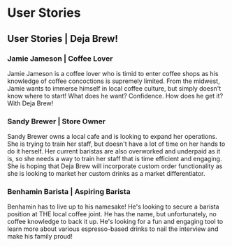 # User Stories

## User Stories | Deja Brew!

### Jamie Jameson | Coffee Lover
Jamie Jameson is a coffee lover who is timid to enter coffee shops as his knowledge of coffee concoctions is supremely limited. From the midwest, Jamie wants to immerse himself in local coffee culture, but simply doesn't know where to start! What does he want? Confidence. How does he get it? With Deja Brew! 

### Sandy Brewer | Store Owner
Sandy Brewer owns a local cafe and is looking to expand her operations. She is trying to train her staff, but doesn't have a lot of time on her hands to do it herself. Her current baristas are also overworked and underpaid as it is, so she needs a way to train her staff that is time efficient and engaging. She is hoping that Deja Brew will incorporate custom order functionality as she is looking to market her custom drinks as a market differentiator. 

### Benhamin Barista | Aspiring Barista
Benhamin has to live up to his namesake! He's looking to secure a barista position at THE local coffee joint. He has the name, but unfortunately, no coffee knowledge to back it up. He's looking for a fun and engaging tool to learn more about various espresso-based drinks to nail the interview and make his family proud!

